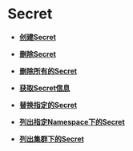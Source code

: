 # Secret<a name="cce_02_0042"></a>

-   **[创建Secret](创建Secret.md)**  

-   **[删除Secret](删除Secret.md)**  

-   **[删除所有的Secret](删除所有的Secret.md)**  

-   **[获取Secret信息](获取Secret信息.md)**  

-   **[替换指定的Secret](替换指定的Secret.md)**  

-   **[列出指定Namespace下的Secret](列出指定Namespace下的Secret.md)**  

-   **[列出集群下的Secret](列出集群下的Secret.md)**  


